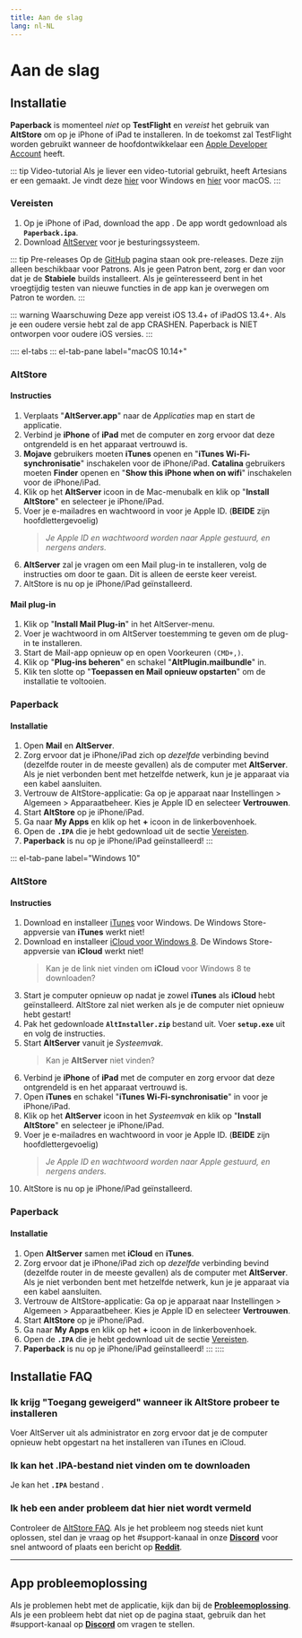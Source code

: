```yaml
---
title: Aan de slag
lang: nl-NL
---
```


# Aan de slag

## Installatie
**Paperback** is momenteel _niet_ op **TestFlight** en _vereist_ het gebruik van **AltStore** om op je iPhone of iPad te installeren. In de toekomst zal TestFlight worden gebruikt wanneer de hoofdontwikkelaar een [Apple Developer Account](https://developer.apple.com/programs/) heeft.

::: tip Video-tutorial
Als je liever een video-tutorial gebruikt, heeft Artesians er een gemaakt. Je vindt deze [hier](https://www.youtube.com/watch?v=n1KRwsxNiWY) voor Windows en [hier](https://www.youtube.com/watch?v=CjPjsF4yJ0M) voor macOS.
:::

### Vereisten
1. Op je iPhone of iPad, download the app <Download text="hier"/>. De app wordt gedownload als **`Paperback.ipa`**.
1. Download [AltServer](https://altstore.io/) voor je besturingssysteem.

::: tip Pre-releases
Op de [GitHub](https://github.com/Paperback-iOS/app/releases) pagina staan ook pre-releases. Deze zijn alleen beschikbaar voor Patrons. Als je geen Patron bent, zorg er dan voor dat je de **Stabiele** builds installeert.
Als je geïnteresseerd bent in het vroegtijdig testen van nieuwe functies in de app kan je overwegen om Patron te worden.
:::

::: warning Waarschuwing
Deze app vereist iOS 13.4+ of iPadOS 13.4+. Als je een oudere versie hebt zal de app CRASHEN. Paperback is NIET ontworpen voor oudere iOS versies.
:::

:::: el-tabs
::: el-tab-pane label="macOS 10.14+"
### AltStore
#### Instructies
1. Verplaats "**AltServer.app**" naar de *Applicaties* map en start de applicatie.
1. Verbind je **iPhone** of **iPad** met de computer en zorg ervoor dat deze ontgrendeld is en het apparaat vertrouwd is.
1. **Mojave** gebruikers moeten **iTunes** openen en "**iTunes Wi-Fi-synchronisatie**" inschakelen voor de iPhone/iPad.
   **Catalina** gebruikers moeten **Finder** openen en "**Show this iPhone when on wifi**" inschakelen voor de iPhone/iPad.
1. Klik op het **AltServer** icoon in de Mac-menubalk en klik op "**Install AltStore**" en selecteer je iPhone/iPad.
1. Voer je e-mailadres en wachtwoord in voor je Apple ID. (**BEIDE** zijn hoofdlettergevoelig)
   > *Je Apple ID en wachtwoord worden naar Apple gestuurd, en nergens anders.*
1. **AltServer** zal je vragen om een Mail plug-in te installeren, volg de instructies om door te gaan. Dit is alleen de eerste keer vereist.
1. AltStore is nu op je iPhone/iPad geïnstalleerd.

#### Mail plug-in
1. Klik op "**Install Mail Plug-in**" in het AltServer-menu.
1. Voer je wachtwoord in om AltServer toestemming te geven om de plug-in te installeren.
1. Start de Mail-app opnieuw op en open Voorkeuren `(CMD+,)`.
1. Klik op "**Plug-ins beheren**" en schakel "**AltPlugin.mailbundle**" in.
1. Klik ten slotte op "**Toepassen en Mail opnieuw opstarten**" om de installatie te voltooien.

### Paperback
#### Installatie
1. Open **Mail** en **AltServer**.
1. Zorg ervoor dat je iPhone/iPad zich op _dezelfde_ verbinding bevind (dezelfde router in de meeste gevallen) als de computer met **AltServer**. Als je niet verbonden bent met hetzelfde netwerk, kun je je apparaat via een kabel aansluiten.
1. Vertrouw de AltStore-applicatie: Ga op je apparaat naar Instellingen > Algemeen > Apparaatbeheer. Kies je Apple ID en selecteer **Vertrouwen**.
1. Start **AltStore** op je iPhone/iPad.
1. Ga naar **My Apps** en klik op het **+** icoon in de linkerbovenhoek.
1. Open de **`.IPA`** die je hebt gedownload uit de sectie [Vereisten](/nl/help/guides/getting-started/#vereisten).
1. **Paperback** is nu op je iPhone/iPad geïnstalleerd!
:::

::: el-tab-pane label="Windows 10"
### AltStore
#### Instructies
1. Download en installeer [iTunes](https://www.apple.com/itunes/download/win64) voor Windows.
   <el-tag type="warning">De Windows Store-appversie van **iTunes** werkt niet!</el-tag>
1. Download en installeer [iCloud voor Windows 8](https://support.apple.com/en-us/HT204283).
   <el-tag type="warning">De Windows Store-appversie van **iCloud** werkt niet!</el-tag>
   > Kan je de link niet vinden om **iCloud** voor Windows 8 te downloaden? <PictureDialog title="Download iCloud voor Windows 8" button="GIF" src="/assets/iCloud.gif"/>
1. Start je computer opnieuw op nadat je zowel **iTunes** als **iCloud** hebt geïnstalleerd.
   <el-tag type="warning">AltStore zal niet werken als je de computer niet opnieuw hebt gestart!</el-tag>
1. Pak het gedownloade **`AltInstaller.zip`** bestand uit. Voer **`setup.exe`** uit en volg de instructies.
1. Start **AltServer** vanuit je *Systeemvak*.
   > Kan je **AltServer** niet vinden? <PictureDialog title="Start AltServer" button="Image" src="/assets/AltServer.png"/>
1. Verbind je **iPhone** of **iPad** met de computer en zorg ervoor dat deze ontgrendeld is en het apparaat vertrouwd is.
1. Open **iTunes** en schakel "**iTunes Wi-Fi-synchronisatie**" in voor je  iPhone/iPad.
1. Klik op het **AltServer** icoon in het *Systeemvak* en klik op "**Install AltStore**" en selecteer je iPhone/iPad.
1. Voer je e-mailadres en wachtwoord in voor je Apple ID. (**BEIDE** zijn hoofdlettergevoelig)
   > *Je Apple ID en wachtwoord worden naar Apple gestuurd, en nergens anders.*
1. AltStore is nu op je iPhone/iPad geïnstalleerd.

### Paperback
#### Installatie
1. Open **AltServer** samen met **iCloud** en **iTunes**.
1. Zorg ervoor dat je iPhone/iPad zich op _dezelfde_ verbinding bevind (dezelfde router in de meeste gevallen) als de computer met **AltServer**. Als je niet verbonden bent met hetzelfde netwerk, kun je je apparaat via een kabel aansluiten.
1. Vertrouw de AltStore-applicatie: Ga op je apparaat naar Instellingen > Algemeen > Apparaatbeheer. Kies je Apple ID en selecteer **Vertrouwen**.
1. Start **AltStore** op je iPhone/iPad.
1. Ga naar **My Apps** en klik op het **+** icoon in de linkerbovenhoek.
1. Open de **`.IPA`** die je hebt gedownload uit de sectie [Vereisten](/nl/help/guides/getting-started/#vereisten).
1. **Paperback** is nu op je iPhone/iPad geïnstalleerd!
:::
::::

## Installatie FAQ
### Ik krijg "Toegang geweigerd" wanneer ik AltStore probeer te installeren
Voer AltServer uit als administrator en zorg ervoor dat je de computer opnieuw hebt opgestart na het installeren van iTunes en iCloud.

### Ik kan het .IPA-bestand niet vinden om te downloaden
Je kan het **`.IPA`** bestand <Download text="hier downloaden"/>.

### Ik heb een ander probleem dat hier niet wordt vermeld
Controleer de [AltStore FAQ](https://altstore.io/faq/). Als je het probleem nog steeds niet kunt oplossen, stel dan je vraag op het #support-kanaal in onze **[Discord](https://discord.gg/Ny83JV3)** voor snel antwoord of plaats een bericht op **[Reddit](https://www.reddit.com/r/Paperback/)**.

---

## App probleemoplossing
Als je problemen hebt met de applicatie, kijk dan bij de **[Probleemoplossing](/nl/help/faq/#probleemoplossing)**. Als je een probleem hebt dat niet op de pagina staat, gebruik dan het #support-kanaal op **[Discord](https://discord.gg/Ny83JV3)** om vragen te stellen.